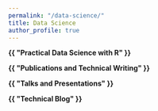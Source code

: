 ```yaml
---
permalink: "/data-science/"
title: Data Science
author_profile: true
---
```


<!-- Based on gradfolio projects.md but I'm doing it by hand-->
<div class="ProjectContainer">

  <div class="gallery">
  <div class="projectTile">
        <a href="{{ "/practical-data-science-with-r/" | prepend: site.baseurl | prepend: site.url }}" style="text-decoration: none">
          <span>
              <p><strong>{{ "Practical Data Science with R" }}</strong></p>
          </span>
        </a>
  </div>

  <div class="projectTile">
        <a href="{{ "/nina-technical" | prepend: site.baseurl | prepend: site.url }}" style="text-decoration: none">
          <span>
              <p><strong>{{ "Publications and Technical Writing" }}</strong></p>
          </span>
        </a>
  </div>

  <div class="projectTile">
        <a href="{{ "/talks/" | prepend: site.baseurl | prepend: site.url }}" style="text-decoration: none">
          <span>
              <p><strong>{{ "Talks and Presentations" }}</strong></p>
          </span>
        </a>
  </div>

   <div class="projectTile">
        <a href="{{ "/year-archive/" | prepend: site.baseurl | prepend: site.url }}" style="text-decoration: none">
          <span>
              <p><strong>{{ "Technical Blog" }}</strong></p>
          </span>
        </a>
  </div>

  </div>
</div>